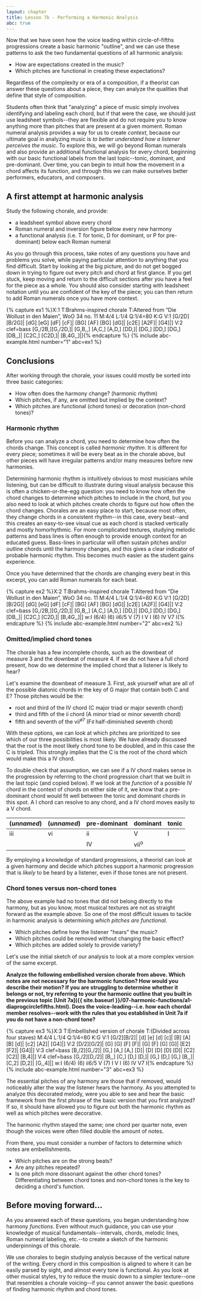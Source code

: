 ```yaml
---
layout: chapter
title: Lesson 7b - Performing a Harmonic Analysis
abc: true
---
```


Now that we have seen how the voice leading within circle-of-fifths progressions create a basic harmonic "outline", and we can use these patterns to ask the two fundamental questions of all harmonic analysis: 
- How are expectations created in the music?
- Which pitches are functional in creating these expectations?

Regardless of the complexity or era of a composition, if a theorist can answer these questions about a piece, they can analyze the qualities that define that style of composition. 

Students often think that "analyzing" a piece of music simply involves identifying and labeling each chord, but if that were the case, we should just use leadsheet symbols--they are flexible and do not require you to know anything more than pitches that are present at a given moment.  Roman numeral analysis provides a way for us to create *context*, because our ultimate goal in analyzing music is *to better understand how a listener perceives the music*. To explore this, we will go beyond Roman numerals and also provide an additional functional analysis for every chord, beginning with our basic functional labels from the last topic--tonic, dominant, and pre-dominant. Over time, you can begin to intuit how the movement in a chord affects its function, and through this we can make ourselves better performers, educators, and composers.

## A first attempt at harmonic analysis

Study the following chorale, and provide:
- a leadsheet symbol above every chord
- Roman numeral and inversion figure below every new harmony
- a functional analysis (i.e. T for tonic, D for dominant, or P for pre-dominant) below each Roman numeral 

As you go through this process, take notes of any questions you have and problems you solve, while paying particular attention to anything that you find difficult. Start by looking at the big picture, and do not get bogged down in trying to figure out every pitch and chord at first glance. If you get stuck, keep moving and return to the difficult sections after you have a feel for the piece as a whole. You should also consider starting with leadsheet notation until you are confident of the key of the piece; you can then return to add Roman numerals once you have more context.

{% capture ex1 %}X:1
T:Brahms-inspired chorale
T:Altered from “Die Wollust in den Maien”, WoO 34 no. 11
M:4/4
L:1/4
Q:1/4=80
K:G
V:1
[G/2D][B/2G]| [dG] [eG] [dF] [cF]| [BG] [AF] [BG] [dG]| [c2E] [A2F]| [G4]|]
V:2 clef=bass
[G,/2B,][G,/2D,]| [G,B,,] [A,C,] [A,D,] [DD,]| [DG,] [DD,] [DG,] [DB,,]| [C2C,] [C2D,]| [B,4G,,]|]{% endcapture %}
{% include abc-example.html number="1" abc=ex1 %}

## Conclusions

 After working through the chorale, your issues could mostly be sorted into three basic categories:
- How often does the harmony change? (harmonic rhythm)
- Which pitches, if any, are omitted but implied by the context?
- Which pitches are functional (chord tones) or decoration (non-chord tones)?

### Harmonic rhythm

Before you can analyze a chord, you need to determine how often the chords change. This concept is called *harmonic rhythm*. It is different for every piece; sometimes it will be every beat as in the chorale above, but other pieces will have irregular patterns and/or many measures before new harmonies.

Determining harmonic rhythm is intuitively obvious to most musicians while listening, but can be difficult to illustrate during visual analysis because this is often a chicken-or-the-egg question: you need to know how often the chord changes to determine which pitches to include in the chord, but you also need to look at which pitches create chords to figure out how often the chord changes. Chorales are an easy place to start, because most often, they change chords in a consistent rhythm--in this case, every beat--and this creates an easy-to-see visual cue as each chord is stacked vertically and mostly homorhythmic. For more complicated textures, studying melodic patterns and bass lines is often enough to provide enough context for an educated guess. Bass-lines in particular will often sustain pitches and/or outline chords until the harmony changes, and this gives a clear indicator of probable harmonic rhythm. This becomes much easier as the student gains experience.

Once you have determined that the chords are changing every beat in this excerpt, you can add Roman numerals for each beat.

{% capture ex2 %}X:2
T:Brahms-inspired chorale
T:Altered from “Die Wollust in den Maien”, WoO 34 no. 11
M:4/4
L:1/4
Q:1/4=80
K:G
V:1
[G/2D][B/2G]| [dG] [eG] [dF] [cF]| [BG] [AF] [BG] [dG]| [c2E] [A2F]| [G4]|]
V:2 clef=bass
[G,/2B,][G,/2D,]| [G,B,,] [A,C,] [A,D,] [DD,]| [DG,] [DD,] [DG,] [DB,,]| [C2C,] [C2D,]| [B,4G,,]|]
w:I (6/4) (6) ii6/5 V (7) I V I (6) IV V7 I{% endcapture %}
{% include abc-example.html number="2" abc=ex2 %}

### Omitted/implied chord tones

The chorale has a few incomplete chords, such as the downbeat of measure 3 and the downbeat of measure 4. If we do not have a full chord present, how do we determine the implied chord that a listener is likely to hear?

Let's examine the downbeat of measure 3. First, ask yourself what are all of the possible diatonic chords in the key of G major that contain both C and E? Those pitches would be the:
- root and third of the IV chord (C major triad or major seventh chord)
- third and fifth of the ii chord (A minor triad or minor seventh chord)
- fifth and seventh of the vii<sup>&oslash;7</sup> (F&sharp; half-diminished seventh chord)

With these options, we can look at which pitches are prioritized to see which of our three possibilities is most likely. We have already discussed that the root is the most likely chord tone to be doubled, and in this case the C is tripled. This strongly implies that the C is the root of the chord which would make this a IV chord. 

To double check that assumption, we can see if a IV chord makes sense in the progression by referring to the chord progression chart that we built in the last topic (and copied below). If we look at the *function* of a possible IV chord in the context of chords on either side of it, we know that a pre-dominant chord would fit well between the tonic and dominant chords in this spot. A I chord can resolve to any chord, and a IV chord moves easily to a V chord.

| (*unnamed*) | (*unnamed*) | pre-dominant | dominant | tonic |
--- | --- | --- | --- | --- |
| iii | vi | ii | V | I |
| | | IV | vii<sup>o</sup> | |

By employing a knowledge of standard progressions, a theorist can look at a given harmony and decide which pitches support a harmonic progression that is *likely* to be heard by a listener, even if those tones are not present.

### Chord tones versus non-chord tones

The above example had no tones that did not belong directly to the harmony, but as you know, most musical textures are not as straight forward as the example above. So one of the most difficult issues to tackle in harmonic analysis is determining *which pitches are functional*. 
- Which pitches define how the listener "hears" the music?
- Which pitches could be removed without changing the basic effect?
- Which pitches are added solely to provide variety?

Let's use the initial sketch of our analysis to look at a more complex version of the same excerpt.

**Analyze the following embellished version chorale from above. Which notes are not necessary for the harmonic function? How would you describe their motion? If you are struggling to determine whether it belongs or not, try referring to your the harmonic outline that you built in the previous topic [Unit 7a]({{ site.baseurl }}/07-harmonic-functions/a1-diaprogcirclefifths.html). Does the voice-leading--i.e. how each chordal member resolves--work with the rules that you established in Unit 7a if you do not have a non-chord tone?**

{% capture ex3 %}X:3
T:Embellished version of chorale
T:(Divided across four staves)
M:4/4
L:1/4
Q:1/4=80
K:G
V:1
[G/2][B/2]| [d] [e] [d] [c]| [B] [A] [B] [d]| [c2] [A2]| [G4]|]
V:2
[D/2][G/2]| [G] [G] [F] [F]| [G] [F] [G] [G]| [E2] [F2]| [G4]|]
V:3 clef=bass
[B,/2][G,/2]| [G,] [A,] [A,] [D]| [D] [D] [D] [D]| [C2] [C2]| [B,4]|]
V:4 clef=bass
[G,/2][D,/2]| [B,,] [C,] [D,] [D,]| [G,] [D,] [G,] [B,,]| [C,2] [D,2]| [G,,4]|]
w:I (6/4) (6) ii6/5 V (7) I V I (6) IV V7 I{% endcapture %}
{% include abc-example.html number="3" abc=ex3 %}

The essential pitches of any harmony are those that if removed, would noticeably alter the way the listener hears the harmony. As you attempted to analyze this decorated melody, were you able to see and hear the basic framework from the first phrase of the basic version that you first analyzed? If so, it should have allowed you to figure out both the harmonic rhythm as well as which pitches were decorative. 

The harmonic rhythm stayed the same; one chord per quarter note, even though the voices were often filled double the amount of notes. 

From there, you must consider a number of factors to determine which notes are embellishments. 
- Which pitches are on the strong beats? 
- Are any pitches repeated? 
- Is one pitch more dissonant against the other chord tones? 
Differentiating between chord tones and non-chord tones is the key to deciding a chord's function.

## Before moving forward...

As you answered each of these questions, you began understanding how harmony *functions*. Even without much guidance, you can use your knowledge of musical fundamentals--intervals, chords, melodic lines, Roman numeral labeling, etc.--to create a sketch of the harmonic underpinnings of this chorale.

We use chorales to begin studying analysis because of the vertical nature of the writing. Every chord in this composition is aligned to where it can be easily parsed by sight, and almost every tone is functional. As you look at other musical styles, try to reduce the music down to a simpler texture--one that resembles a chorale voicing--if you cannot answer the basic questions of finding harmonic rhythm and chord tones.
